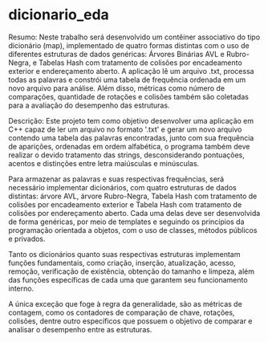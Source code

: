 # dicionario_eda

Resumo:
Neste trabalho será desenvolvido um contêiner associativo do tipo dicionário (map), implementado de quatro formas distintas com o uso de diferentes estruturas de dados genéricas: Árvores Binárias AVL e Rubro-Negra, e Tabelas Hash com tratamento de colisões por encadeamento exterior e endereçamento aberto. A aplicação lê um arquivo .txt, processa todas as palavras e constrói uma tabela de frequência ordenada em um novo arquivo para análise. Além disso, métricas como número de comparações, quantidade de rotações e colisões também são coletadas para a avaliação do desempenho das estruturas.

Descrição:
Este projeto tem como objetivo desenvolver uma aplicação em C++ capaz de ler um arquivo no formato '.txt' e gerar um novo arquivo contendo uma tabela das palavras encontradas, junto com sua frequência de aparições, ordenadas em ordem alfabética, o programa também deve realizar o devido tratamento das strings, desconsiderando pontuações, acentos e distinções entre letra maiúsculas e minúsculas. 

Para armazenar as palavras e suas respectivas frequências, será necessário implementar dicionários, com quatro estruturas de dados distintas: árvore AVL, árvore Rubro-Negra, Tabela Hash com tratamento de colisões por encadeamento exterior e Tabela Hash com tratamento de colisões por endereçamento aberto. Cada uma delas deve ser desenvolvida de forma genéricas, por meio de templates e seguindo os princípios da programação orientada a objetos, com o uso de classes, métodos públicos e privados. 

Tanto os dicionários quanto suas respectivas estruturas implementam  funções fundamentais, como criação, inserção, atualização, acesso, remoção, verificação de existência, obtenção do tamanho e limpeza, além das funções específicas de cada uma que garantem seu funcionamento interno. 

A única exceção que foge à regra da generalidade, são as métricas de contagem, como os contadores de comparação de chave, rotações, colisões, dentre outro específicos que possuem o objetivo de comparar e analisar o desempenho entre as estruturas.
